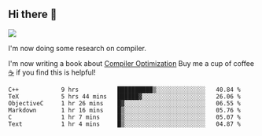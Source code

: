 


<!--
**liusy58/liusy58** is a ✨ _special_ ✨ repository because its `README.md` (this file) appears on your GitHub profile.

Here are some ideas to get you started:

- 🔭 I’m currently working on ...
- 🌱 I’m currently learning ...
- 👯 I’m looking to collaborate on ...
- 🤔 I’m looking for help with ...
- 💬 Ask me about ...
- 📫 How to reach me: ...
- 😄 Pronouns: ...
- ⚡ Fun fact: ...
-->
<!--
![](https://komarev.com/ghpvc/?username=liusy58&color=brightgreen&label=PROFILE+VIEWS)




- 🔭 I’m currently working on my .
- 📫 How to reach me:plz contact me by [email](liusy58@,ail2.sysu.edu.cn) or WeChat(LIUSIYU_58)
- 🏫 I'm an undergraduate in Sun-Yat-sen University majoring in the computer science. Expected to graduate in Spring 2021.
- 👯 I'm now interested in System such as OS, Compiler and Database. 
- 🤔 I’m looking for help with Database System.
-->

## Hi there 👋
![](https://komarev.com/ghpvc/?username=liusy58&color=brightgreen&label=PROFILE+VIEWS)



I'm now doing some research on compiler.

I'm now writing a book about [Compiler Optimization](https://github.com/liusy58/CompilerNotes) Buy me a cup of coffee [☕️](https://user-images.githubusercontent.com/45984215/202376581-4837a283-4812-4063-82bc-cc9c3101d3a5.jpg) if you find this is helpful!


 <!--START_SECTION:waka-->

```text
C++            9 hrs           ██████████▒░░░░░░░░░░░░░░   40.84 %
TeX            5 hrs 44 mins   ██████▓░░░░░░░░░░░░░░░░░░   26.06 %
ObjectiveC     1 hr 26 mins    █▓░░░░░░░░░░░░░░░░░░░░░░░   06.55 %
Markdown       1 hr 16 mins    █▒░░░░░░░░░░░░░░░░░░░░░░░   05.76 %
C              1 hr 7 mins     █▒░░░░░░░░░░░░░░░░░░░░░░░   05.07 %
Text           1 hr 4 mins     █▒░░░░░░░░░░░░░░░░░░░░░░░   04.87 %
```

<!--END_SECTION:waka-->
